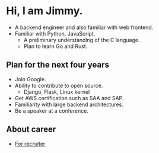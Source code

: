 # Hi, I am Jimmy.
* A backend engineer and also familiar with web frontend.
* Familiar with Python, JavaScript.
    * A preliminary understanding of the C language.
    * Plan to learn Go and Rust.

## Plan for the next four years
* Join Google.
* Ability to contribute to open source.
    * Django, Flask, Linux kernel
* Get AWS certification such as SAA and SAP.
* Familiarity with large backend architectures.
* Be a speaker at a conference.

## About career
* [For recruiter](https://github.com/nicehorse06/nicehorse06/blob/main/recruiter.md)
